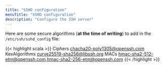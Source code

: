 ```yaml
---
title: "SSHD configuration"
menuTitle: "SSHD configuration"
description: "Configure the SSH server"
---
```


Here are some secure algorithms (**at the time of writing**) to add in the `/etc/ssh/sshd_config` file:

{{< highlight scala >}}
Ciphers chacha20-poly1305@openssh.com
KexAlgorithms curve25519-sha256@libssh.org
MACs hmac-sha2-512-etm@openssh.com,hmac-sha2-256-etm@openssh.com
{{< /highlight >}}
